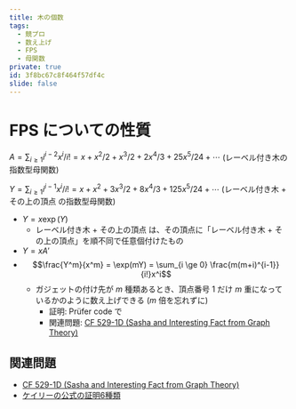 ```yaml
---
title: 木の個数
tags:
  - 競プロ
  - 数え上げ
  - FPS
  - 母関数
private: true
id: 3f8bc67c8f464f57df4c
slide: false
---
```

# FPS についての性質

$A = \sum_{i \ge 1} i^{i-2}x^i/i! = x + x^2/2 + x^3/2 + 2x^4/3 + 25x^5/24 + \cdots$
(レーベル付き木の指数型母関数)

$Y = \sum_{i \ge 1} i^{i-1}x^i/i! = x + x^2 + 3x^3/2 + 8x^4/3 + 125x^5/24+ \cdots$
(レーベル付き木 + その上の頂点 の指数型母関数)

- $Y = x \exp(Y)$
  - レーベル付き木 + その上の頂点 は、その頂点に「レーベル付き木 + その上の頂点」を順不同で任意個付けたもの
- $Y = xA'$
- $$\frac{Y^m}{x^m} = \exp(mY) = \sum_{i \ge 0} \frac{m(m+i)^{i-1}}{i!}x^i$$
  - ガジェットの付け先が $m$ 種類あるとき、頂点番号 1 だけ $m$ 重になっているかのように数え上げできる ($m$ 倍を忘れずに)
    - 証明: Prüfer code で
    - 関連問題: [CF 529-1D (Sasha and Interesting Fact from Graph Theory)](https://codeforces.com/contest/1109/problem/D)

## 関連問題
- [CF 529-1D (Sasha and Interesting Fact from Graph Theory)](https://codeforces.com/contest/1109/problem/D)
- [ケイリーの公式の証明6種類](https://joisino.hatenablog.com/entry/2017/08/20/200000)
